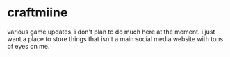 # craftmiine
various game updates. i don't plan to do much here at the moment. i just want a place to store things that isn't a main social media website with tons of eyes on me.
